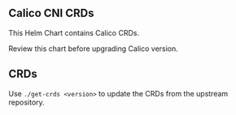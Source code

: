 Calico CNI CRDs
------------------------

This Helm Chart contains Calico CRDs.

Review this chart before upgrading Calico version.

## CRDs

Use `./get-crds <version>` to update the CRDs from the upstream repository.
